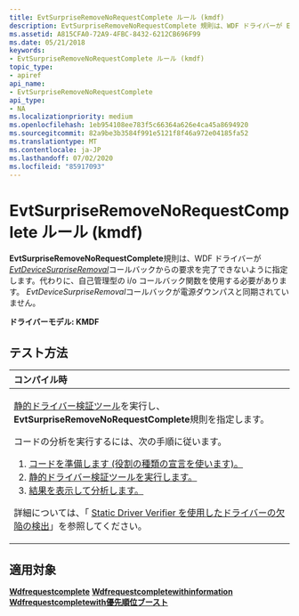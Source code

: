 ```yaml
---
title: EvtSurpriseRemoveNoRequestComplete ルール (kmdf)
description: EvtSurpriseRemoveNoRequestComplete 規則は、WDF ドライバーが EvtDeviceSurpriseRemoval コールバックからの要求を完了できないように指定します。代わりに、自己管理型の i/o コールバック関数を使用する必要があります。
ms.assetid: A815CFA0-72A9-4FBC-8432-6212CB696F99
ms.date: 05/21/2018
keywords:
- EvtSurpriseRemoveNoRequestComplete ルール (kmdf)
topic_type:
- apiref
api_name:
- EvtSurpriseRemoveNoRequestComplete
api_type:
- NA
ms.localizationpriority: medium
ms.openlocfilehash: 1eb954108ee783f5c66364a626e4ca45a8694920
ms.sourcegitcommit: 82a9be3b3584f991e5121f8f46a972e04185fa52
ms.translationtype: MT
ms.contentlocale: ja-JP
ms.lasthandoff: 07/02/2020
ms.locfileid: "85917093"
---
```

# <a name="evtsurpriseremovenorequestcomplete-rule-kmdf"></a>EvtSurpriseRemoveNoRequestComplete ルール (kmdf)


**EvtSurpriseRemoveNoRequestComplete**規則は、WDF ドライバーが[*EvtDeviceSurpriseRemoval*](https://docs.microsoft.com/windows-hardware/drivers/ddi/wdfdevice/nc-wdfdevice-evt_wdf_device_surprise_removal)コールバックからの要求を完了できないように指定します。代わりに、自己管理型の i/o コールバック関数を使用する必要があります。 *EvtDeviceSurpriseRemoval*コールバックが電源ダウンパスと同期されていません。

**ドライバーモデル: KMDF**

<a name="how-to-test"></a>テスト方法
-----------

<table>
<colgroup>
<col width="100%" />
</colgroup>
<thead>
<tr class="header">
<th align="left">コンパイル時</th>
</tr>
</thead>
<tbody>
<tr class="odd">
<td align="left"><p><a href="https://docs.microsoft.com/windows-hardware/drivers/devtest/static-driver-verifier" data-raw-source="[Static Driver Verifier](https://docs.microsoft.com/windows-hardware/drivers/devtest/static-driver-verifier)">静的ドライバー検証ツール</a>を実行し、 <strong>EvtSurpriseRemoveNoRequestComplete</strong>規則を指定します。</p>
コードの分析を実行するには、次の手順に従います。
<ol>
<li><a href="https://docs.microsoft.com/windows-hardware/drivers/devtest/using-static-driver-verifier-to-find-defects-in-drivers#preparing-your-source-code" data-raw-source="[Prepare your code (use role type declarations).](https://docs.microsoft.com/windows-hardware/drivers/devtest/using-static-driver-verifier-to-find-defects-in-drivers#preparing-your-source-code)">コードを準備します (役割の種類の宣言を使います)。</a></li>
<li><a href="https://docs.microsoft.com/windows-hardware/drivers/devtest/using-static-driver-verifier-to-find-defects-in-drivers#running-static-driver-verifier" data-raw-source="[Run Static Driver Verifier.](https://docs.microsoft.com/windows-hardware/drivers/devtest/using-static-driver-verifier-to-find-defects-in-drivers#running-static-driver-verifier)">静的ドライバー検証ツールを実行します。</a></li>
<li><a href="https://docs.microsoft.com/windows-hardware/drivers/devtest/using-static-driver-verifier-to-find-defects-in-drivers#viewing-and-analyzing-the-results" data-raw-source="[View and analyze the results.](https://docs.microsoft.com/windows-hardware/drivers/devtest/using-static-driver-verifier-to-find-defects-in-drivers#viewing-and-analyzing-the-results)">結果を表示して分析します。</a></li>
</ol>
<p>詳細については、「 <a href="https://docs.microsoft.com/windows-hardware/drivers/devtest/using-static-driver-verifier-to-find-defects-in-drivers" data-raw-source="[Using Static Driver Verifier to Find Defects in Drivers](https://docs.microsoft.com/windows-hardware/drivers/devtest/using-static-driver-verifier-to-find-defects-in-drivers)">Static Driver Verifier を使用したドライバーの欠陥の検出</a>」を参照してください。</p></td>
</tr>
</tbody>
</table>

<a name="applies-to"></a>適用対象
----------

[**Wdfrequestcomplete**](https://docs.microsoft.com/windows-hardware/drivers/ddi/wdfrequest/nf-wdfrequest-wdfrequestcomplete) 
[**Wdfrequestcompletewithinformation**](https://docs.microsoft.com/windows-hardware/drivers/ddi/wdfrequest/nf-wdfrequest-wdfrequestcompletewithinformation) 
[**Wdfrequestcompletewith優先順位ブースト**](https://docs.microsoft.com/windows-hardware/drivers/ddi/wdfrequest/nf-wdfrequest-wdfrequestcompletewithpriorityboost)
 

 





